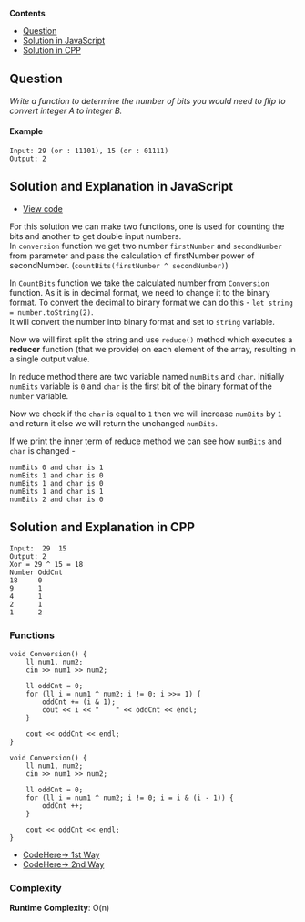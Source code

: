 **Contents**

- [Question](#question)
- [Solution in JavaScript](#solution-and-explanation-in-javascript)
- [Solution in CPP](#solution-and-explanation-in-cpp)

## Question
*Write a function to determine the number of bits you would need to flip to convert integer A to integer B.*
#### Example
```
Input: 29 (or : 11101), 15 (or : 01111)
Output: 2 
```

## Solution and Explanation in JavaScript

- [View code](/Bit%20Manipulations/Conversion/Conversion.js)

For this solution we can make two functions, one is used for counting the bits and another to get double input numbers. <br>
In `conversion` function we get two number `firstNumber` and `secondNumber` from parameter and pass the calculation of firstNumber power of secondNumber. (`countBits(firstNumber ^ secondNumber)`) <br>

In `CountBits` function we take the calculated number from `Conversion` function. As it is in decimal format, we need to change it to the binary format. To convert the decimal to binary format we can do this -
`let string = number.toString(2)`. <br> It will convert the number into binary format and set to `string` variable. <br>

Now we will first split the string and use `reduce()` method which executes a **reducer** function (that we provide) on each element of the array, resulting in a single output value. <br>

In reduce method there are two variable named `numBits` and `char`. Initially `numBits` variable is `0` and `char` is the first bit of the binary format of the `number` variable. <br>

Now we check if the `char` is equal to `1` then we will increase `numBits` by `1` and return it else we will return the unchanged `numBits`. <br>

If we print the inner term of reduce method we can see how `numBits` and `char` is changed - 
```
numBits 0 and char is 1
numBits 1 and char is 0
numBits 1 and char is 0
numBits 1 and char is 1
numBits 2 and char is 0
```

## Solution and Explanation in CPP

```
Input:  29  15
Output: 2
Xor = 29 ^ 15 = 18
Number OddCnt
18     0
9      1
4      1
2      1
1      2
```
### Functions
```
void Conversion() {
    ll num1, num2;
    cin >> num1 >> num2;

    ll oddCnt = 0;
    for (ll i = num1 ^ num2; i != 0; i >>= 1) {
        oddCnt += (i & 1);
        cout << i << "    " << oddCnt << endl;
    }

    cout << oddCnt << endl;
}
```
```
void Conversion() {
    ll num1, num2;
    cin >> num1 >> num2;

    ll oddCnt = 0;
    for (ll i = num1 ^ num2; i != 0; i = i & (i - 1)) {
        oddCnt ++;
    }

    cout << oddCnt << endl;
}
```

- [CodeHere-> 1st Way](/Bit%20Manipulations/Conversion/Conversion01.cpp)
- [CodeHere-> 2nd Way](/Bit%20Manipulations/Conversion/Conversion02.cpp)


### Complexity
**Runtime Complexity**: O(n)
